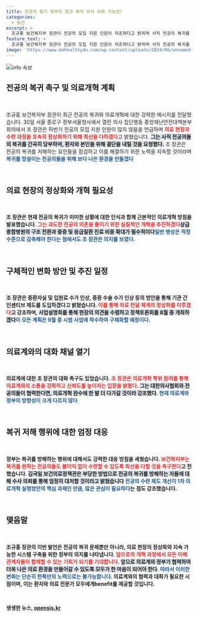 ```yaml
---
title: 전공의 용기 정부의 경고 복귀 수사 의뢰 가능성!
categories:
  - 보건
excerpt: >
  조규홍 보건복지부 장관이 전공의 모집 지원 인원이 저조하다고 밝히며 사직 전공의 복귀를 촉구했다. 그는 과도한 전공의 의존을 줄이는 근본적 개혁을 추진하고, 복귀 방해 행위에 대해 강력히 대응할 것이라고 예고했다.
feature_text: >
  조규홍 보건복지부 장관이 전공의 모집 지원 인원이 저조하다고 밝히며 사직 전공의 복귀를 촉구했다. 그는 과도한 전공의 의존을 줄이는 근본적 개혁을 추진하고, 복귀 방해 행위에 대해 강력히 대응할 것이라고 예고했다.
image: 'https://www.behealthy4u.com/wp-content/uploads/2024/06/unnamed-file.png'
---
```


<p><img src="https://www.behealthy4u.com/wp-content/uploads/2024/06/unnamed-file.png" alt="info 속보" /></p>

<h2 data-ke-size="size26">전공의 복귀 촉구 및 의료개혁 계획</h2>

<p data-ke-size="size16">&nbsp;</p>

<p>조규홍 보건복지부 장관이 최근 전공의 복귀와 의료개혁에 대한 강력한 메시지를 전달했습니다. 30일 서울 종로구 정부서울청사에서 열린 의사 집단행동 중앙재난안전대책본부 회의에서 조 장관은 하반기 전공의 모집 지원 인원이 많지 않음을 언급하며 <b><span style="color: #ee2323;">의료 현장과 수련 과정을 조속히 정상화하기 위해 최선을 다하겠다</span></b>고 밝혔습니다. <b><span style="background-color: #21538527;">그는 사직 전공의들의 복귀를 간곡히 당부하며, 환자와 본인을 위해 결단을 내릴 것을 요청했다.</span></b> 조 장관은 전공의 복귀를 저해하는 요인들을 점검하고 이를 해결하기 위한 노력을 지속할 것이라며 <b><span style="color: #1a5490;">복귀를 망설이는 전공의들을 위해 보다 나은 환경을 만들겠다</span></b고 강조했습니다.</p></p>

<p data-ke-size="size16">&nbsp;</p>

<h2 data-ke-size="size26">의료 현장의 정상화와 개혁 필요성</h2>

<p data-ke-size="size16">&nbsp;</p>

<p>조 장관은 현재 전공의 복귀가 미미한 상황에 대한 인식과 함께 근본적인 의료개혁 방침을 발표했습니다. <b><span style="color: #ee2323;">그는 과도한 전공의 의존을 줄이기 위한 실질적인 개혁을 추진하겠다</span></b고 말하며, <b><span style="background-color: #21538527;">상급종합병원의 구조 전환과 중증 및 응급질환 진료 비중 확대가 필수적이다</span></b고 설명했습니다. <b><span style="color: #1a5490;">일반 병상은 적정 수준으로 감축해야 한다는 점에서도 조 장관은 의지를 보였다</span></b>.</p></p>

<p data-ke-size="size16">&nbsp;</p>

<h2 data-ke-size="size26">구체적인 변화 방안 및 추진 일정</h2>

<p data-ke-size="size16">&nbsp;</p>

<p>조 장관은 중환자실 및 입원료 수가 인상, 중증 수술 수가 인상 등의 방안을 통해 기관 간 인센티브 제도를 도입하겠다고 밝혔습니다. <b><span style="color: #ee2323;">이를 통해 의료 전달 체계의 정상화를 이루겠다</span></b>고 강조하며, <b><span style="background-color: #21538527;">사업설명회를 통해 현장의 의견을 수렴하고 정책토론회를 8월 중 개최하겠다</span></b고 전했습니다. <b><span style="color: #1a5490;">이 모든 계획은 9월 중 시범 사업에 착수하여 구체화할 예정이다</span></b>.</p></p>

<p data-ke-size="size16">&nbsp;</p>

<h2 data-ke-size="size26">의료계와의 대화 채널 열기</h2>

<p data-ke-size="size16">&nbsp;</p>

<p>의료계에 대한 조 장관의 대화 촉구도 있었습니다. <b><span style="color: #ee2323;">조 장관은 의료개혁 특위 참여를 통해 의료계와의 소통을 강화하고 신뢰도를 높이자는 입장을 밝혔다</span></b>. <b><span style="background-color: #21538527;">그는 대한의사협회와 전공의들이 협력한다면, 의료개혁 완수에 한 발 더 다가갈 것이라 강조했다</span></b>. <b><span style="color: #1a5490;">현재 의료계와 정부의 방향성이 크게 다르지 않다</span></b는 점을 강조하며, 지속적인 소통이 필요하다고 언급했습니다.</p></p>

<p data-ke-size="size16">&nbsp;</p>

<h2 data-ke-size="size26">복귀 저해 행위에 대한 엄정 대응</h2>

<p data-ke-size="size16">&nbsp;</p>

<p>정부는 복귀를 방해하는 행위에 대해서도 강력한 대응 방침을 세웠습니다. <b><span style="color: #ee2323;">보건복지부는 복귀를 원하는 전공의들도 불이익 없이 수련할 수 있도록 최선을 다할 것을 촉구한다</span></b>고 전했습니다. <b><span style="background-color: #21538527;">김국일 보건의료정책관은 부당한 방법으로 전공의 복귀를 방해하는 자들에 대해 수사 의뢰를 통해 엄정히 대처할 것이라고 밝혔습니다</span></b> <b><span style="color: #1a5490;">전공의 수련 제도 개선이 1차 의료개혁 실행방안의 핵심 과제인 만큼, 많은 관심이 필요하다</span></b>는 점도 강조했습니다.</p></p>

<p data-ke-size="size16">&nbsp;</p>

<h2 data-ke-size="size26">맺음말</h2>

<p data-ke-size="size16">&nbsp;</p>

<p>조규홍 장관의 이번 발언은 전공의 복귀 문제뿐만 아니라, 의료 현장의 정상화와 지속 가능한 시스템 구축을 위한 정부의 의지를 나타냅니다. <b><span style="color: #ee2323;">앞으로의 개혁 과정에서 모든 이해관계자들이 함께할 수 있는 기회가 되기를 기대합니다</span></b>. <b><span style="background-color: #21538527;">앞으로 의료계와 정부가 협력하여 더욱 나은 의료 환경을 만들어갈 수 있도록 모두가 한 마음이 되어야 한다</span></b>. <b><span style="color: #1a5490;">따라서 이러한 변화는 단순히 한쪽만의 노력으로는 불가능합니다</span></b>. 의료계와의 협력과 대화가 필요한 시점이며, 이는 환자와 의료 전문가 모두에게benefit를 제공할 것입니다. </p></p>

<p data-ke-size="size16">&nbsp;</p>
생생한 뉴스, <a href="https://opensis.kr" rel="dofollow">opensis.kr</a>


